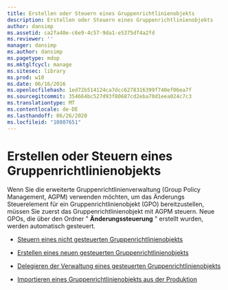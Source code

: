 ```yaml
---
title: Erstellen oder Steuern eines Gruppenrichtlinienobjekts
description: Erstellen oder Steuern eines Gruppenrichtlinienobjekts
author: dansimp
ms.assetid: ca2fa40e-c6e9-4c57-9da1-e5375df4a2fd
ms.reviewer: ''
manager: dansimp
ms.author: dansimp
ms.pagetype: mdop
ms.mktglfcycl: manage
ms.sitesec: library
ms.prod: w10
ms.date: 06/16/2016
ms.openlocfilehash: 1ed72b514124ca7dcc6278316399f740ef06ea7f
ms.sourcegitcommit: 354664bc527d93f80687cd2eba70d1eea024c7c3
ms.translationtype: MT
ms.contentlocale: de-DE
ms.lasthandoff: 06/26/2020
ms.locfileid: "10807651"
---
```

# Erstellen oder Steuern eines Gruppenrichtlinienobjekts


Wenn Sie die erweiterte Gruppenrichtlinienverwaltung (Group Policy Management, AGPM) verwenden möchten, um das Änderungs Steuerelement für ein Gruppenrichtlinienobjekt (GPO) bereitzustellen, müssen Sie zuerst das Gruppenrichtlinienobjekt mit AGPM steuern. Neue GPOs, die über den Ordner " **Änderungssteuerung** " erstellt wurden, werden automatisch gesteuert.

-   [Steuern eines nicht gesteuerten Gruppenrichtlinienobjekts](control-an-uncontrolled-gpo-agpm40.md)

-   [Erstellen eines neuen gesteuerten Gruppenrichtlinienobjekts](create-a-new-controlled-gpo-agpm40.md)

-   [Delegieren der Verwaltung eines gesteuerten Gruppenrichtlinienobjekts](delegate-management-of-a-controlled-gpo-agpm40.md)

-   [Importieren eines Gruppenrichtlinienobjekts aus der Produktion](import-a-gpo-from-production-agpm40-app.md)

 

 





